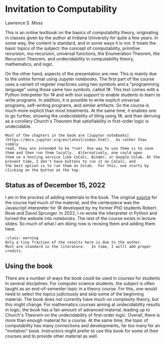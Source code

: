 # Invitation to Computability 

Lawrence S. Moss

This is an online textbook on the basics of computability theory, originating in classes given by the author at Indiana University for quite a few years.  In some way, the content is standard, and in some ways it is not. It treats the basic topics of the subject: the concept of computability, primitive recursion, mu-recursion, universal functions, the Enumeration Theorem, the Recursion Theorem, and undecidability in computability theory, mathematics, and logic.

On the other hand, aspects of the presentation are new.  This is mainly due to the online format using Jupyter notebooks.  The first part of the course uses a variant of register machines using two symbols and a "programming language" using those same two symbols, called 1#.  This text comes with a Python interpreter for 1# and with tool support to enable students to learn to write programs.  In addition, it is possible to write explicit universal programs, self-writing programs, and similar artifacts.  So the course is much more explicit than most treatments.   At the same time, it enables one to go further, showing the undecidability of tiling using 1#, and then deriving as a corollary Church's Theorem that satisfiability in first-order logic is undecidable.

```{tip}
Most of the chapters in the book are [Jupyter notebooks](https://docs.jupyter.org/en/latest/index.html).  So rather than simply
read, they are intended to be *run*. One way to use them is to save them and then run them locally.  Alternatively, one could open
them on a hosting service like CoCalc, Binder, or Google Colab. At the present time, I don't have buttons to run it on CoCalc, and
the best option is to run them on Colab.  For this, one starts by clicking on the button at the top.
```


## Status as of December 15, 2022

I am in the process of adding materials to the book.  The original [source](https://iulg.sitehost.iu.edu/trm) for the course had 
much of the material, and the centerpiece was the Javascript interpreter for 1# developed by my former PhD students Robert Rose and 
David Sprunger. In 2022, I re-wrote the interpreter in Python and turned the website into notebooks.  The rest of the course exists 
in lecture slides.  So much of what I am doing now is revising them and adding them here.

```{admonition} Credits
:class: warning
Only a tiny fraction of the results here is due to the author.
Most are standard in the literature.   In time, I willl add proper credits.
```


## Using the book

There are a number of ways the book could be used in courses for students in several disciplines.  For computer science students,
the subject is often taught as an end-of-semester topic in a theory course.  For this, one would need to select the topics
judiciously and skip some of the beginning material. The book does not currently have much on complexity theory, but this might
change. For mathematics courses aiming at undecidability results in logic, the book has a fair amount of advanced material, leading
up to Church's Theorem on the undecidability of first-order logic.  Overall, there is more than enough material for a course. At the
same time, the topic of computability has many connections and developments, far too many for an "invitation" book. Instructors
might prefer to use this book for some of their courses and to provide other material as well.


